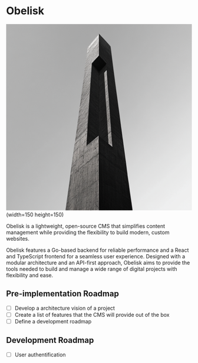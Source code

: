 # Obelisk

![Obelisk Intro Image](https://raw.githubusercontent.com/yadibolt/obelisk/refs/heads/main/_github_hosted/obelisk_intro_image.png)(width=150 height=150)

Obelisk is a lightweight, open-source CMS that simplifies content management while providing the flexibility to build modern, custom websites.

Obelisk features a Go-based backend for reliable performance and a React and TypeScript frontend for a seamless user experience. Designed with a modular architecture and an API-first approach, Obelisk aims to provide the tools needed to build and manage a wide range of digital projects with flexibility and ease.

## Pre-implementation Roadmap

- [ ] Develop a architecture vision of a project
- [ ] Create a list of features that the CMS will provide out of the box
- [ ] Define a development roadmap

## Development Roadmap

- [ ] User authentification
